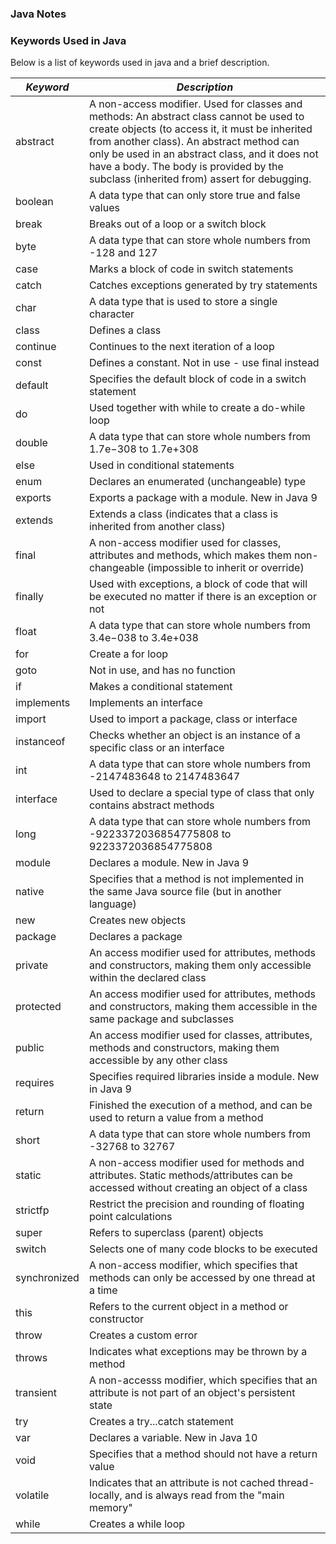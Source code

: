 ### Java Notes


### Keywords Used in Java
Below is a list of keywords used in java and a brief description.

*Keyword* |	*Description*
----------|-----------
abstract 	|A non-access modifier. Used for classes and methods: An abstract class cannot be used to create objects (to access it, it must be inherited from another class). An abstract method can only be used in an abstract class, and it does not have a body. The body is provided by the subclass (inherited from) assert for debugging.
boolean 	|A data type that can only store true and false values
break 		|Breaks out of a loop or a switch block
byte 		|A data type that can store whole numbers from -128 and 127
case 		|Marks a block of code in switch statements
catch 		|Catches exceptions generated by try statements
char 		|A data type that is used to store a single character
class 		|Defines a class
continue 	|Continues to the next iteration of a loop
const 		|Defines a constant. Not in use - use final instead
default 	|Specifies the default block of code in a switch statement
do 		|Used together with while to create a do-while loop
double 		|A data type that can store whole numbers from 1.7e−308 to 1.7e+308
else 		|Used in conditional statements
enum 		|Declares an enumerated (unchangeable) type
exports 	|Exports a package with a module. New in Java 9
extends 	|Extends a class (indicates that a class is inherited from another class)
final 		|A non-access modifier used for classes, attributes and methods, which makes them non-changeable (impossible to inherit or override)
finally 	|Used with exceptions, a block of code that will be executed no matter if there is an exception or not
float 		|A data type that can store whole numbers from 3.4e−038 to 3.4e+038
for 		|Create a for loop
goto 		|Not in use, and has no function
if 		|Makes a conditional statement
implements 	|Implements an interface
import 		|Used to import a package, class or interface
instanceof 	|Checks whether an object is an instance of a specific class or an interface
int 		|A data type that can store whole numbers from -2147483648 to 2147483647
interface 	|Used to declare a special type of class that only contains abstract methods
long 		|A data type that can store whole numbers from -9223372036854775808 to 9223372036854775808
module 		|Declares a module. New in Java 9
native 		|Specifies that a method is not implemented in the same Java source file (but in another language)
new 		|Creates new objects
package 	|Declares a package
private 	|An access modifier used for attributes, methods and constructors, making them only accessible within the declared class
protected 	|An access modifier used for attributes, methods and constructors, making them accessible in the same package and subclasses
public 		|An access modifier used for classes, attributes, methods and constructors, making them accessible by any other class
requires 	|Specifies required libraries inside a module. New in Java 9
return 		|Finished the execution of a method, and can be used to return a value from a method
short 		|A data type that can store whole numbers from -32768 to 32767
static 		|A non-access modifier used for methods and attributes. Static methods/attributes can be accessed without creating an object of a class
strictfp 	|Restrict the precision and rounding of floating point calculations
super 		|Refers to superclass (parent) objects
switch 		|Selects one of many code blocks to be executed
synchronized 	|A non-access modifier, which specifies that methods can only be accessed by one thread at a time
this 		|Refers to the current object in a method or constructor
throw 		|Creates a custom error
throws 		|Indicates what exceptions may be thrown by a method
transient 	|A non-accesss modifier, which specifies that an attribute is not part of an object's persistent state
try 		|Creates a try...catch statement
var 		|Declares a variable. New in Java 10
void 		|Specifies that a method should not have a return value
volatile 	|Indicates that an attribute is not cached thread-locally, and is always read from the "main memory"
while 		|Creates a while loop
